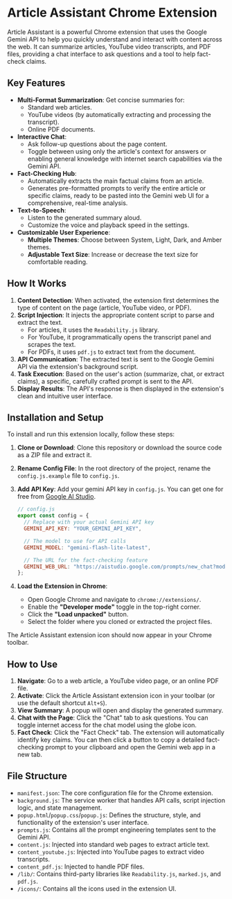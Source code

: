# Article Assistant Chrome Extension

Article Assistant is a powerful Chrome extension that uses the Google Gemini API to help you quickly understand and interact with content across the web. It can summarize articles, YouTube video transcripts, and PDF files, providing a chat interface to ask questions and a tool to help fact-check claims.

## Key Features

*   **Multi-Format Summarization**: Get concise summaries for:
    *   Standard web articles.
    *   YouTube videos (by automatically extracting and processing the transcript).
    *   Online PDF documents.
*   **Interactive Chat**:
    *   Ask follow-up questions about the page content.
    *   Toggle between using only the article's context for answers or enabling general knowledge with internet search capabilities via the Gemini API.
*   **Fact-Checking Hub**:
    *   Automatically extracts the main factual claims from an article.
    *   Generates pre-formatted prompts to verify the entire article or specific claims, ready to be pasted into the Gemini web UI for a comprehensive, real-time analysis.
*   **Text-to-Speech**:
    *   Listen to the generated summary aloud.
    *   Customize the voice and playback speed in the settings.
*   **Customizable User Experience**:
    *   **Multiple Themes**: Choose between System, Light, Dark, and Amber themes.
    *   **Adjustable Text Size**: Increase or decrease the text size for comfortable reading. 

## How It Works

1.  **Content Detection**: When activated, the extension first determines the type of content on the page (article, YouTube video, or PDF).
2.  **Script Injection**: It injects the appropriate content script to parse and extract the text.
    *   For articles, it uses the `Readability.js` library.
    *   For YouTube, it programmatically opens the transcript panel and scrapes the text.
    *   For PDFs, it uses `pdf.js` to extract text from the document.
3.  **API Communication**: The extracted text is sent to the Google Gemini API via the extension's background script.
4.  **Task Execution**: Based on the user's action (summarize, chat, or extract claims), a specific, carefully crafted prompt is sent to the API.
5.  **Display Results**: The API's response is then displayed in the extension's clean and intuitive user interface.

## Installation and Setup

To install and run this extension locally, follow these steps:

1.  **Clone or Download**: Clone this repository or download the source code as a ZIP file and extract it.

2.  **Rename Config File**: In the root directory of the project, rename the `config.js.example` file to `config.js`.

3.  **Add API Key**: Add your gemini API key in `config.js`. You can get one for free from [Google AI Studio](https://aistudio.google.com/app/apikey).

    ```javascript
    // config.js
    export const config = {
      // Replace with your actual Gemini API key
      GEMINI_API_KEY: "YOUR_GEMINI_API_KEY",

      // The model to use for API calls
      GEMINI_MODEL: "gemini-flash-lite-latest",

      // The URL for the fact-checking feature
      GEMINI_WEB_URL: "https://aistudio.google.com/prompts/new_chat?model=gemini-2.5-pro"
    };
    ```

4.  **Load the Extension in Chrome**:
    *   Open Google Chrome and navigate to `chrome://extensions/`.
    *   Enable the **"Developer mode"** toggle in the top-right corner.
    *   Click the **"Load unpacked"** button.
    *   Select the folder where you cloned or extracted the project files.

The Article Assistant extension icon should now appear in your Chrome toolbar.

## How to Use

1.  **Navigate**: Go to a web article, a YouTube video page, or an online PDF file.
2.  **Activate**: Click the Article Assistant extension icon in your toolbar (or use the default shortcut `Alt+S`).
3.  **View Summary**: A popup will open and display the generated summary.
4.  **Chat with the Page**: Click the "Chat" tab to ask questions. You can toggle internet access for the chat model using the globe icon.
5.  **Fact Check**: Click the "Fact Check" tab. The extension will automatically identify key claims. You can then click a button to copy a detailed fact-checking prompt to your clipboard and open the Gemini web app in a new tab.

## File Structure

-   `manifest.json`: The core configuration file for the Chrome extension.
-   `background.js`: The service worker that handles API calls, script injection logic, and state management.
-   `popup.html`/`popup.css`/`popup.js`: Defines the structure, style, and functionality of the extension's user interface.
-   `prompts.js`: Contains all the prompt engineering templates sent to the Gemini API.
-   `content.js`: Injected into standard web pages to extract article text.
-   `content_youtube.js`: Injected into YouTube pages to extract video transcripts.
-   `content_pdf.js`: Injected to handle PDF files.
-   `/lib/`: Contains third-party libraries like `Readability.js`, `marked.js`, and `pdf.js`.
-   `/icons/`: Contains all the icons used in the extension UI.